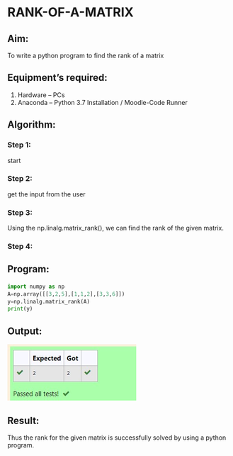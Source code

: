 # RANK-OF-A-MATRIX
## Aim:
To write a python program to find the rank of a matrix
## Equipment’s required:
1. 	Hardware – PCs
2. 	Anaconda – Python 3.7 Installation / Moodle-Code Runner
## Algorithm:
### Step 1: 
start
### Step 2:
get the input from the user 
### Step 3:
 Using the np.linalg.matrix_rank(), we can find the rank of the given matrix.
### Step 4: 
## Program:
~~~ python
import numpy as np
A=np.array([[3,2,5],[1,1,2],[3,3,6]])
y=np.linalg.matrix_rank(A)
print(y)
~~~

## Output:
![output](rank.jpg)
## Result:
Thus the rank for the given matrix is successfully solved by  using a python program.

